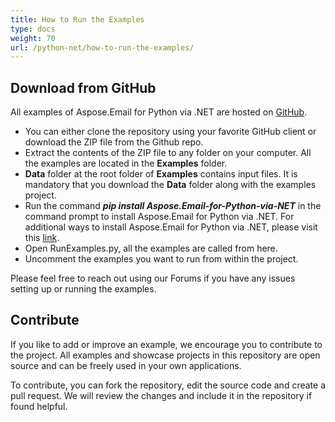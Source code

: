 ```yaml
---
title: How to Run the Examples
type: docs
weight: 70
url: /python-net/how-to-run-the-examples/
---
```



## **Download from GitHub**
All examples of Aspose.Email for Python via .NET are hosted on [GitHub](https://github.com/aspose-email/Aspose.Email-Python-Dotnet).

- You can either clone the repository using your favorite GitHub client or download the ZIP file from the Github repo.
- Extract the contents of the ZIP file to any folder on your computer. All the examples are located in the **Examples** folder.
- **Data** folder at the root folder of **Examples** contains input files. It is mandatory that you download the **Data** folder along with the examples project.
- Run the command ***pip install Aspose.Email-for-Python-via-NET*** in the command prompt to install Aspose.Email for Python via .NET. For additional ways to install Aspose.Email for Python via .NET, please visit this [link](/email/python-net/installation/).
- Open RunExamples.py, all the examples are called from here.
- Uncomment the examples you want to run from within the project.

Please feel free to reach out using our Forums if you have any issues setting up or running the examples.
## **Contribute**
If you like to add or improve an example, we encourage you to contribute to the project. All examples and showcase projects in this repository are open source and can be freely used in your own applications.

To contribute, you can fork the repository, edit the source code and create a pull request. We will review the changes and include it in the repository if found helpful.
